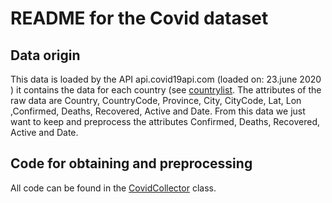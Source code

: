 # README for the Covid dataset

## Data origin
This data is loaded by the API api.covid19api.com (loaded on: 23.june 2020 ) it contains the data for each country (see [countrylist](/src/data_management/data_collection.py). The attributes of the raw data are Country, CountryCode, Province, City, CityCode, Lat, Lon ,Confirmed, Deaths, Recovered, Active and Date. From this data we just want to keep and preprocess the attributes Confirmed, Deaths, Recovered, Active and Date.

## Code for obtaining and preprocessing
All code can be found in the [CovidCollector](/src/data_management/data_collection.py) class.


